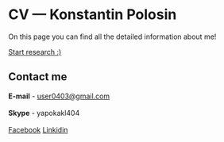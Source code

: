 # CV — Konstantin Polosin
 
On this page you can find all the detailed information about me!

[Start research :)](http://kpolosin.github.io)

## Contact me
<b>E-mail</b> - user0403@gmail.com<br><br>
<b>Skype</b> - yapokakl404<br><br>
<a href="https://www.facebook.com/kostya.polosin/" target="_blank">Facebook</a>
<a href="https://www.linkedin.com/in/konstantinpolosin/" target="_blank">Linkidin</a>